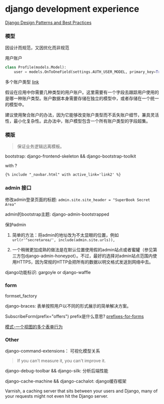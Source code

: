# django development experience

[Django Design Patterns and Best Practices](https://github.com/cundi/Django-Design-Patterns-and-Best-Practices)

### 模型

因设计而规范，又因优化而非规范

用户账户

```python
class Profile(models.Model):
    user = models.OnToOneField(settings.AUTH_USER_MODEL, primary_key=True)
```

多个账户类型 [link](https://github.com/cundi/Django-Design-Patterns-and-Best-Practices/blob/master/%E7%AC%AC%E4%B8%89%E7%AB%A0-%E6%A8%A1%E5%9E%8B.md#%E5%A4%9A%E4%B8%AA%E8%B4%A6%E6%88%B7%E7%B1%BB%E5%9E%8B)

假设在应用中你需要几种类型的用户账户。这里需要有一个字段去跟踪用户使用的是哪一种账户类型。账户数据本身需要存储在独立的模型中，或者存储在一个统一的模型中。

建议使用聚合账户的办法，因为它能够改变账户类型而不丢失账户细节，兼具灵活性，最小化复杂性。此办法中，账户模型包含一个所有账户类型的字段超集。

### 模版

> 保证业务逻辑远离模板。

bootstrap: django-frontend-skeleton && django-bootstrap-toolkit

with ?

```
{% include "_navbar.html" with active_link='link2' %}
```

### admin 接口

修改admin登录页面的标题: `admin.site.site_header = "SuperBook Secret Area"`

admin的bootstrap主题: django-admin-bootstrapped

保护admin

1. 简单的方法：将admin的地址改为不太显眼的位置，例如`url(r'^secretarea/', include(admin.site.urls)),`

2. 一个稍微更加成熟的做法是在默认位置使用假的admin站点或者蜜罐（参见第三方包django-admin-honeypot）。不过，最好的选择对admin站点范围内使用HTTPS，因为常规的HTTP会把所有的数据以明文格式发送到网络中去。

django功能标识: gargoyle or django-waffle

### form

formset_factory

django-braces: 表单按照用户以不同的形式展示的简单解决方案。

SubscribeForm(prefix="offers") prefix是什么意思? [prefixes-for-forms](https://docs.djangoproject.com/en/3.0/ref/forms/api/#prefixes-for-forms)

[模式-一个视图的多个表单行为](https://github.com/cundi/Django-Design-Patterns-and-Best-Practices/blob/master/%E7%AC%AC%E4%B8%83%E7%AB%A0-%E8%A1%A8%E5%8D%95.md#%E6%A8%A1%E5%BC%8F-%E4%B8%80%E4%B8%AA%E8%A7%86%E5%9B%BE%E7%9A%84%E5%A4%9A%E4%B8%AA%E8%A1%A8%E5%8D%95%E8%A1%8C%E4%B8%BA)

### Other

django-command-extensions： 可视化模型关系

> If you can't measure it, you can't improve it.

django-debug-toolbar && django-silk: 分析后端性能

django-cache-machine && django-cachalot: django缓存框架

Varnish, a caching server that sits between your users and Django, many of your requests might not even hit the Django server.
